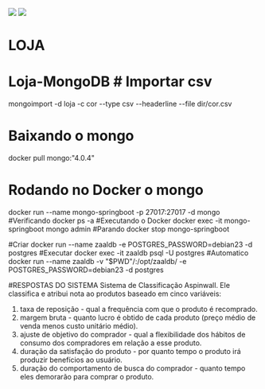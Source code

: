 ![](./doc/cor.png)
![](./doc/cor2.png)
# LOJA
# Loja-MongoDB # Importar csv
 mongoimport -d loja -c cor --type csv --headerline --file dir/cor.csv

# Baixando o mongo
docker pull mongo:"4.0.4"
# Rodando no Docker o mongo
docker run --name mongo-springboot -p 27017:27017 -d mongo
#Verificando
docker ps -a
#Executando o Docker
docker exec -it mongo-springboot mongo admin
#Parando
docker stop mongo-springboot

#Criar
docker run --name zaaldb -e POSTGRES_PASSWORD=debian23 -d postgres
#Executar
docker exec -it zaaldb psql -U postgres
#Automatico
docker run --name zaaldb -v "$PWD"/:/opt/zaaldb/ -e POSTGRES_PASSWORD=debian23
-d postgres

#RESPOSTAS DO SISTEMA
Sistema de Classificação Aspinwall. Ele classifica e atribui nota ao produtos baseado em cinco variáveis:

1) taxa de reposição - qual a frequência com que o produto é recomprado.
2) margem bruta - quanto lucro é obtido de cada produto (preço médio de venda menos custo unitário médio).
3) ajuste de objetivo do comprador - qual a flexibilidade dos hábitos de consumo dos compradores em relação a esse produto.
4) duração da satisfação do produto - por quanto tempo o produto irá produzir benefícios ao usuário.
5) duração do comportamento de busca do comprador - quanto tempo eles demorarão para comprar o produto.
